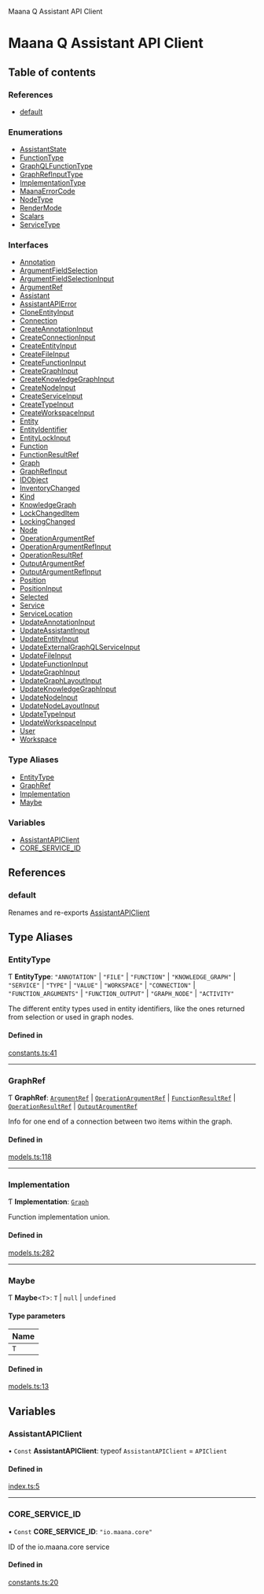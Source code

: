Maana Q Assistant API Client

# Maana Q Assistant API Client

## Table of contents

### References

- [default](README.md#default)

### Enumerations

- [AssistantState](enums/AssistantState.md)
- [FunctionType](enums/FunctionType.md)
- [GraphQLFunctionType](enums/GraphQLFunctionType.md)
- [GraphRefInputType](enums/GraphRefInputType.md)
- [ImplementationType](enums/ImplementationType.md)
- [MaanaErrorCode](enums/MaanaErrorCode.md)
- [NodeType](enums/NodeType.md)
- [RenderMode](enums/RenderMode.md)
- [Scalars](enums/Scalars.md)
- [ServiceType](enums/ServiceType.md)

### Interfaces

- [Annotation](interfaces/Annotation.md)
- [ArgumentFieldSelection](interfaces/ArgumentFieldSelection.md)
- [ArgumentFieldSelectionInput](interfaces/ArgumentFieldSelectionInput.md)
- [ArgumentRef](interfaces/ArgumentRef.md)
- [Assistant](interfaces/Assistant.md)
- [AssistantAPIError](interfaces/AssistantAPIError.md)
- [CloneEntityInput](interfaces/CloneEntityInput.md)
- [Connection](interfaces/Connection.md)
- [CreateAnnotationInput](interfaces/CreateAnnotationInput.md)
- [CreateConnectionInput](interfaces/CreateConnectionInput.md)
- [CreateEntityInput](interfaces/CreateEntityInput.md)
- [CreateFileInput](interfaces/CreateFileInput.md)
- [CreateFunctionInput](interfaces/CreateFunctionInput.md)
- [CreateGraphInput](interfaces/CreateGraphInput.md)
- [CreateKnowledgeGraphInput](interfaces/CreateKnowledgeGraphInput.md)
- [CreateNodeInput](interfaces/CreateNodeInput.md)
- [CreateServiceInput](interfaces/CreateServiceInput.md)
- [CreateTypeInput](interfaces/CreateTypeInput.md)
- [CreateWorkspaceInput](interfaces/CreateWorkspaceInput.md)
- [Entity](interfaces/Entity.md)
- [EntityIdentifier](interfaces/EntityIdentifier.md)
- [EntityLockInput](interfaces/EntityLockInput.md)
- [Function](interfaces/Function.md)
- [FunctionResultRef](interfaces/FunctionResultRef.md)
- [Graph](interfaces/Graph.md)
- [GraphRefInput](interfaces/GraphRefInput.md)
- [IDObject](interfaces/IDObject.md)
- [InventoryChanged](interfaces/InventoryChanged.md)
- [Kind](interfaces/Kind.md)
- [KnowledgeGraph](interfaces/KnowledgeGraph.md)
- [LockChangedItem](interfaces/LockChangedItem.md)
- [LockingChanged](interfaces/LockingChanged.md)
- [Node](interfaces/Node.md)
- [OperationArgumentRef](interfaces/OperationArgumentRef.md)
- [OperationArgumentRefInput](interfaces/OperationArgumentRefInput.md)
- [OperationResultRef](interfaces/OperationResultRef.md)
- [OutputArgumentRef](interfaces/OutputArgumentRef.md)
- [OutputArgumentRefInput](interfaces/OutputArgumentRefInput.md)
- [Position](interfaces/Position.md)
- [PositionInput](interfaces/PositionInput.md)
- [Selected](interfaces/Selected.md)
- [Service](interfaces/Service.md)
- [ServiceLocation](interfaces/ServiceLocation.md)
- [UpdateAnnotationInput](interfaces/UpdateAnnotationInput.md)
- [UpdateAssistantInput](interfaces/UpdateAssistantInput.md)
- [UpdateEntityInput](interfaces/UpdateEntityInput.md)
- [UpdateExternalGraphQLServiceInput](interfaces/UpdateExternalGraphQLServiceInput.md)
- [UpdateFileInput](interfaces/UpdateFileInput.md)
- [UpdateFunctionInput](interfaces/UpdateFunctionInput.md)
- [UpdateGraphInput](interfaces/UpdateGraphInput.md)
- [UpdateGraphLayoutInput](interfaces/UpdateGraphLayoutInput.md)
- [UpdateKnowledgeGraphInput](interfaces/UpdateKnowledgeGraphInput.md)
- [UpdateNodeInput](interfaces/UpdateNodeInput.md)
- [UpdateNodeLayoutInput](interfaces/UpdateNodeLayoutInput.md)
- [UpdateTypeInput](interfaces/UpdateTypeInput.md)
- [UpdateWorkspaceInput](interfaces/UpdateWorkspaceInput.md)
- [User](interfaces/User.md)
- [Workspace](interfaces/Workspace.md)

### Type Aliases

- [EntityType](README.md#entitytype)
- [GraphRef](README.md#graphref)
- [Implementation](README.md#implementation)
- [Maybe](README.md#maybe)

### Variables

- [AssistantAPIClient](README.md#assistantapiclient)
- [CORE\_SERVICE\_ID](README.md#core_service_id)

## References

### default

Renames and re-exports [AssistantAPIClient](README.md#assistantapiclient)

## Type Aliases

### EntityType

Ƭ **EntityType**: ``"ANNOTATION"`` \| ``"FILE"`` \| ``"FUNCTION"`` \| ``"KNOWLEDGE_GRAPH"`` \| ``"SERVICE"`` \| ``"TYPE"`` \| ``"VALUE"`` \| ``"WORKSPACE"`` \| ``"CONNECTION"`` \| ``"FUNCTION_ARGUMENTS"`` \| ``"FUNCTION_OUTPUT"`` \| ``"GRAPH_NODE"`` \| ``"ACTIVITY"``

The different entity types used in entity identifiers, like the ones returned
from selection or used in graph nodes.

#### Defined in

[constants.ts:41](https://github.com/maana-io/q-assistant-client/blob/develop/src/constants.ts#L41)

___

### GraphRef

Ƭ **GraphRef**: [`ArgumentRef`](interfaces/ArgumentRef.md) \| [`OperationArgumentRef`](interfaces/OperationArgumentRef.md) \| [`FunctionResultRef`](interfaces/FunctionResultRef.md) \| [`OperationResultRef`](interfaces/OperationResultRef.md) \| [`OutputArgumentRef`](interfaces/OutputArgumentRef.md)

Info for one end of a connection between two items within the graph.

#### Defined in

[models.ts:118](https://github.com/maana-io/q-assistant-client/blob/develop/src/models.ts#L118)

___

### Implementation

Ƭ **Implementation**: [`Graph`](interfaces/Graph.md)

Function implementation union.

#### Defined in

[models.ts:282](https://github.com/maana-io/q-assistant-client/blob/develop/src/models.ts#L282)

___

### Maybe

Ƭ **Maybe**<`T`\>: `T` \| ``null`` \| `undefined`

#### Type parameters

| Name |
| :------ |
| `T` |

#### Defined in

[models.ts:13](https://github.com/maana-io/q-assistant-client/blob/develop/src/models.ts#L13)

## Variables

### AssistantAPIClient

• `Const` **AssistantAPIClient**: typeof `AssistantAPIClient` = `APIClient`

#### Defined in

[index.ts:5](https://github.com/maana-io/q-assistant-client/blob/develop/src/index.ts#L5)

___

### CORE\_SERVICE\_ID

• `Const` **CORE\_SERVICE\_ID**: ``"io.maana.core"``

ID of the io.maana.core service

#### Defined in

[constants.ts:20](https://github.com/maana-io/q-assistant-client/blob/develop/src/constants.ts#L20)
